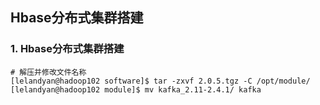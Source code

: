 ## Hbase分布式集群搭建

### 1. Hbase分布式集群搭建

```shell
# 解压并修改文件名称
[lelandyan@hadoop102 software]$ tar -zxvf 2.0.5.tgz -C /opt/module/
[lelandyan@hadoop102 module]$ mv kafka_2.11-2.4.1/ kafka
```

